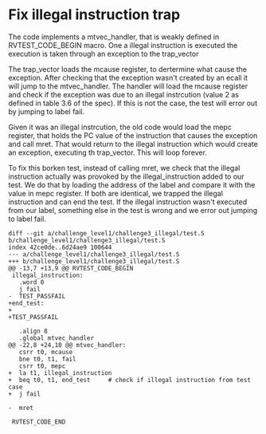 # Fix illegal instruction trap

The code implements a mtvec_handler, that is weakly defined in
RVTEST_CODE_BEGIN macro. One a illegal instruction is executed the
execution is taken through an exception to the trap_vector

The trap_vector loads the mcause register, to dertermine what cause the
exception. After checking that the exception wasn't created by an ecall
it will jump to the mtvec_handler.
The handler will load the mcause register and check if the exception was
due to an illegal instrcution (value 2 as defined in table 3.6 of the
spec). If this is not the case, the test will error out by jumping to
label fail.

Given it was an illegal instrcution, the old code would load the mepc
register, that holds the PC value of the instruction that causes the
exception and call mret. That would return to the illegal instruction
which would create an exception, executing th trap_vector. This will
loop forever.

To fix this borken test, instead of calling mret, we check that the
illegal instruction actually was provoked by the illegal_instruction
added to our test. We do that by loading the address of the label and
compare it with the value in mepc register. If both are identical, we
trapped the illegal instruction and can end the test. If the illegal
instruction wasn't executed from our label, something else in the test
is wrong and we error out jumping to label fail.

    diff --git a/challenge_level1/challenge3_illegal/test.S b/challenge_level1/challenge3_illegal/test.S
    index 42ce0de..6d24ae9 100644
    --- a/challenge_level1/challenge3_illegal/test.S
    +++ b/challenge_level1/challenge3_illegal/test.S
    @@ -13,7 +13,9 @@ RVTEST_CODE_BEGIN
     illegal_instruction:
       .word 0              
       j fail
    -  TEST_PASSFAIL
    +end_test:
    +
    +TEST_PASSFAIL
     
       .align 8
       .global mtvec_handler
    @@ -22,8 +24,10 @@ mtvec_handler:
       csrr t0, mcause
       bne t0, t1, fail
       csrr t0, mepc
    +  la t1, illegal_instruction
    +  beq t0, t1, end_test		# check if illegal instruction from test case
    +  j fail
     
    -  mret
     
     RVTEST_CODE_END
 
